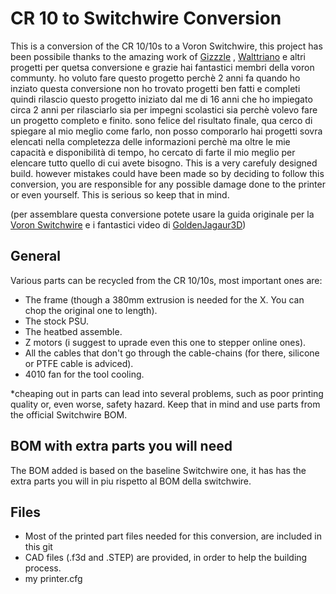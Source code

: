 # CR 10 to Switchwire Conversion
This is a conversion of the CR 10/10s to a Voron Switchwire, this project has been possibile thanks to the amazing work of <a href="https://github.com/VoronDesign/VoronUsers/tree/master/printer_mods/Gizzle/ender-3_(pro)_switchwire">Gizzzle</a> , <a href="https://github.com/walttriano/VoronUsers/tree/master/printer_mods/Triano/Ender_3Pro_Switchwire">Walttriano</a> e altri progetti per quetsa conversione e grazie hai fantastici membri della voron communty. ho voluto fare questo progetto perchè 2 anni fa quando ho inziato questa conversione non ho trovato progetti ben fatti e completi quindi rilascio questo progetto iniziato dal me di 16 anni che ho impiegato circa 2 anni per rilasciarlo sia per impegni scolastici sia perchè volevo fare un progetto completo e finito. sono felice del risultato finale, qua cerco di spiegare al mio meglio come farlo, non posso comporarlo hai progetti sovra elencati nella completezza delle informazioni perchè ma oltre le mie capacità e disponibilità di tempo, ho cercato di farte il mio meglio per elencare tutto quello di cui avete bisogno. This is a very carefuly designed build. however mistakes could have been made so by deciding to follow this conversion, you are responsible for any possible damage done to the printer or even yourself. This is serious so keep that in mind.

(per assemblare questa conversione potete usare la guida originale per la <a href="https://vorondesign.com/voron_switchwire">Voron Switchwire</a> e i fantastici video di <a href="https://youtube.com/playlist?list=PLRsIVaP-BizCdEONPhoDoOAeQk3QzMPTN">GoldenJagaur3D</a>)

## General

Various parts can be recycled from the CR 10/10s, most important ones are:
- The frame (though a 380mm extrusion is needed for the X. You can chop the original one to length).
- The stock PSU.
- The heatbed assemble.
- Z motors (i suggest to uprade even this one to stepper online ones).
- All the cables that don't go through the cable-chains (for there, silicone or PTFE cable is adviced).
- 4010 fan for the tool cooling.

*cheaping out in parts can lead into several problems, such as poor printing quality or, even worse, safety hazard. Keep that in mind and use parts from the official Switchwire BOM.

## BOM with extra parts you will need
The BOM added is based on the baseline Switchwire one, it has has the extra parts you will in piu rispetto al BOM della switchwire.

## Files

- Most of the printed part files needed for this conversion, are included in this git 
- CAD files (.f3d and .STEP) are provided, in order to help the building process.
- my printer.cfg
